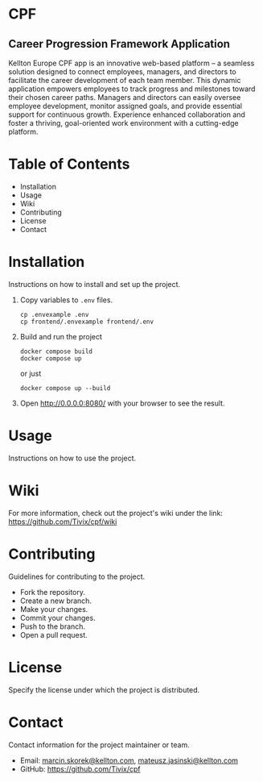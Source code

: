 # CPF
## Career Progression Framework Application
Kellton Europe CPF app is an innovative web-based platform – a seamless solution designed to connect employees, managers, and directors to facilitate the career development of each team member. This dynamic application empowers employees to track progress and milestones toward their chosen career paths. Managers and directors can easily oversee employee development, monitor assigned goals, and provide essential support for continuous growth. Experience enhanced collaboration and foster a thriving, goal-oriented work environment with a cutting-edge platform.

# Table of Contents
- Installation
- Usage
- Wiki
- Contributing
- License
- Contact


# Installation
Instructions on how to install and set up the project.

1. Copy variables to `.env` files.
    ```
    cp .envexample .env
    cp frontend/.envexample frontend/.env
    ```
2. Build and run the project
    ```
   docker compose build
   docker compose up
   ```
   or just
    ```
    docker compose up --build
    ```
3. Open http://0.0.0.0:8080/ with your browser to see the result.

# Usage
Instructions on how to use the project.

# Wiki
For more information, check out the project's wiki under the link: https://github.com/Tivix/cpf/wiki

# Contributing
Guidelines for contributing to the project.

- Fork the repository.
- Create a new branch.
- Make your changes.
- Commit your changes.
- Push to the branch.
- Open a pull request.

# License
Specify the license under which the project is distributed.

# Contact
Contact information for the project maintainer or team.

- Email: marcin.skorek@kellton.com, mateusz.jasinski@kellton.com
- GitHub: https://github.com/Tivix/cpf
